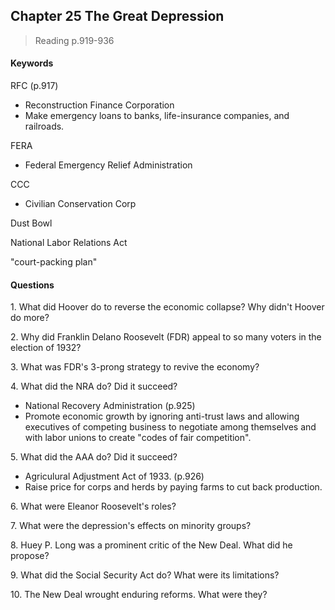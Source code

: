 ## Chapter 25 The Great Depression

>Reading
p.919-936

#### Keywords
RFC (p.917)
+ Reconstruction Finance Corporation
+ Make emergency loans to banks, life-insurance companies, and railroads.

FERA
+ Federal Emergency Relief Administration

CCC
+ Civilian Conservation Corp

Dust Bowl

National Labor Relations Act

"court-packing plan"

#### Questions
1\. What did Hoover do to reverse the economic collapse? Why didn't Hoover do more?

2\. Why did Franklin Delano Roosevelt (FDR) appeal to so many voters in the election of 1932?

3\. What was FDR's 3-prong strategy to revive the economy?

4\. What did the NRA do? Did it succeed?
+ National Recovery Administration (p.925)
+ Promote economic growth by ignoring anti-trust laws and allowing executives of competing business to negotiate among themselves and with labor unions to create "codes of fair competition".

5\. What did the AAA do? Did it succeed?
+ Agriculural Adjustment Act of 1933. (p.926)
+ Raise price for corps and herds by paying farms to cut back production.

6\. What were Eleanor Roosevelt's roles?

7\. What were the depression's effects on minority groups?

8\. Huey P. Long was a prominent critic of the New Deal. What did he propose?

9\. What did the Social Security Act do? What were its limitations?

10\. The New Deal wrought enduring reforms. What were they?
